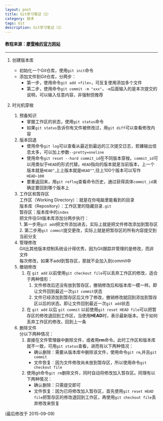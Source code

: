 ```yaml
---
layout: post
title: Git学习笔记（1）
category: 技术
tags: Git
description: Git学习笔记（1）
---
```


#### 教程来源：[廖雪峰的官方网站](http://www.liaoxuefeng.com/wiki/0013739516305929606dd18361248578c67b8067c8c017b000 "廖雪峰的官方网站")
---
1. 创建版本库
	- 初始化一个Git仓库，使用`git init`命令
	- 添加文件到Git仓库，分两步：
		- 第一步，使用命令`git add <file>`，可反复使用添加多个文件
		- 第二步，使用命令`git commit -m "xxx"`，`-m`后面输入的是本次提交的说明，可以输入任意内容，非强制但推荐

2. 时光机穿梭
	1. 预备知识
		- 掌握工作区的状态，使用`git status`命令
		- 如果`git status`告诉你有文件被修改过，用`git diff`可以查看修改内容
	2. 版本回退
		- 使用命令`git log`可以查看从最近到最远的三次提交日志，若嫌输出信息太多，可以加上参数`--pretty=oneline`
		- 使用命令`git reset --hard commit_id`在不同版本穿梭。`commit_id`可以用类似于`HEAD`的形式代替。`HEAD`指向的版本就是当前版本，上一个版本就是`HEAD^`,上上版本就是`HEAD^^`,往上100个版本可以写作`HEAD~100`
		- 要重返回来，用`git reflog`查看命令历史，通过获得具体`commit_id`来确定要回到哪个版本上
	3. 工作区和暂存区  
		工作区（Working Directory）：就是在你电脑里能看到的目录  
		版本库（Repository）：工作区里的隐藏目录`.git`  
		暂存区：版本库中的`index`  
		把文件往Git版本库添加分两步执行：  
			1. 第一步用`git add`把文件添加进去，实际上就是把文件修改添加到暂存区
			2. 第二步用`git commit`提交更改，实际上就是把暂存区的所有内容提交到当前分支
	4. 管理修改  
		Git比其他版本控制系统设计得优秀，因为Git跟踪并管理的是修改，而非文件  
		每次修改，如果不add到暂存区，那就不会加入到commit中  
	5. 撤销修改
		1. 在 `git add` 以前使用`git checkout file`可以丢弃工作区的修改，适合于两种情形：
			1. 文件修改后还没有放到暂存区，撤销修改后和版本库一模一样。即让文件回到最近一次`git commit`状态
			2. 文件已经添加到暂存区后又作了修改，撤销修改就回到添加到暂存区以后的状态。即让文件回到最近一次`git add`状态
		2. 在 `git add` 以后 `git commit` 以前使用`git reset HEAD file`可以把暂存区的修改退回到工作区，当使用**HEAD**时，表示最新版本。至于如何丢弃工作区的修改，回到上一条
	6. 删除文件  
		分以下两种情况：
		1. 直接在文件管理器中删除文件，或者用**rm**命令。此时工作区和版本库就不一致，可用`git status`查看，进而有以下两种情况：
			- 确认删除：需要从版本库中删除该文件，使用命令`git rm`,并且`git commit`
			- 文件恢复：因为文件修改尚未放到暂存区，所以使用命令`git checkout file`
		2. 使用git命令`git rm`删除文件，同时自动将修改加入暂存区。同理有以下两种情况：
			- 确认删除：只需提交即可
			- 文件恢复：因为已将修改加入暂存区，首先使用`git reset HEAD file`把暂存区的修改退回到工作区，再使用`git checkout file`丢弃修改来恢复
			
(最后修改于 2015-09-09)